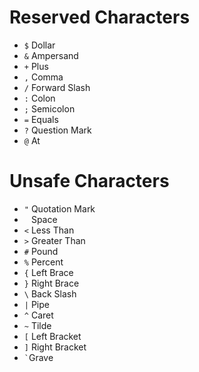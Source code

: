 

# Reserved Characters

- `$` Dollar
- `&` Ampersand
- `+` Plus
- `,` Comma
- `/` Forward Slash
- `:` Colon
- `;` Semicolon
- `=` Equals
- `?` Question Mark
- `@` At 

# Unsafe Characters
- `"` Quotation Mark
- ` ` Space 
- `<` Less Than 
- `>` Greater Than 
- `#` Pound 
- `%` Percent 
- `{` Left Brace 
- `}` Right Brace 
- `\` Back Slash 
- `|` Pipe 
- `^` Caret 
- `~` Tilde 
- `[` Left Bracket 
- `]` Right Bracket 
- ``` ` ```Grave